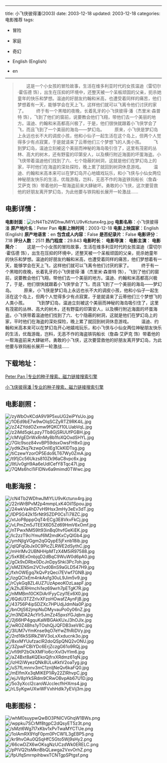 
---
title: 小飞侠彼得潘(2003)
date: 2003-12-18
updated: 2003-12-18
categories: 电影推荐
tags:
- 冒险
- 家庭
- 奇幻

- English (English)
- en
---


> 　　这是一个小女孩的冒险故事，生活在维多利亚时代的女孩温迪（雷切尔·霍伍德 饰），出生在压抑的环境中，还整天被一个呆板顽固的父亲，扼杀她童年的快乐和梦想。温迪的好朋友约翰和米高，也遭受着同样的痛苦，他们梦想着有一天，能够学会在天上飞，这样他们就可以飞离令他们讨厌的家了。 　　终于有一个黑暗的夜晚，长着乳牙的小飞侠彼得·潘（杰里米·森普特 饰），飞到了他们的窗前，说要教会他们飞翔，带他们去一个美丽的地方。温迪、约翰和米高都高兴极了，于是，他们很快就跟着小飞侠学会了飞，而且飞到了一个美丽的海岛——梦幻岛。 　　原来，小飞侠是梦幻岛上永远也长不大的调皮小孩，他和小仙子一起生活在这个岛上，但两个人觉得多少有点寂寞，于是就请来了云蒂他们三个梦想飞的人类小孩。 　　飞到梦幻岛，温迪立刻被这个美丽而神秘的海岛吸引住了，这里有茂密的丛林、高大的树木，还有野蛮的印第安人，以及横行附近海面的坏蛋海盗。小飞侠带着温迪他们找到了六、七个隐蔽的树洞，这就是他们在梦幻岛上的家，平时他们在海盗的深处探险，晚上累了就回到树洞休息游戏。 　　温迪、约翰和米高本来可以在梦幻岛开心地嬉戏玩乐，和小飞侠与小仙女两位神秘朋友快乐的生活，优哉游哉，岂料，无恶不作的海盗铁钩船长（詹森·艾萨克 饰）带着他的一帮海盗前来大肆破坏。勇敢的小飞侠，这次要营救他的好朋友离开梦幻岛，为此他要与铁钩船长展开一轮激战……

## **电影详情**：

**电影封面**：<img src="https://image.tmdb.org/t/p/w200/cN4Tb2WDhwJMlYLU9vKctunx4rg.jpg" alt="/cN4Tb2WDhwJMlYLU9vKctunx4rg.jpg" title="/cN4Tb2WDhwJMlYLU9vKctunx4rg.jpg">
**电影名称**：小飞侠彼得潘
**原产地片名**：Peter Pan
**电影上映时间**：2003-12-18
**电影上映国家**：English (English)
**原产地语言**：en
**包含成人内容**：False
**是否纪录片**：False
**电影评分**：7.18
**评分人数**：2511
**热门程度**：29.843
**电影时长**：
**电影导演**：
**电影主演**：
**电影简介**：　　这是一个小女孩的冒险故事，生活在维多利亚时代的女孩温迪（雷切尔·霍伍德 饰），出生在压抑的环境中，还整天被一个呆板顽固的父亲，扼杀她童年的快乐和梦想。温迪的好朋友约翰和米高，也遭受着同样的痛苦，他们梦想着有一天，能够学会在天上飞，这样他们就可以飞离令他们讨厌的家了。 　　终于有一个黑暗的夜晚，长着乳牙的小飞侠彼得·潘（杰里米·森普特 饰），飞到了他们的窗前，说要教会他们飞翔，带他们去一个美丽的地方。温迪、约翰和米高都高兴极了，于是，他们很快就跟着小飞侠学会了飞，而且飞到了一个美丽的海岛——梦幻岛。 　　原来，小飞侠是梦幻岛上永远也长不大的调皮小孩，他和小仙子一起生活在这个岛上，但两个人觉得多少有点寂寞，于是就请来了云蒂他们三个梦想飞的人类小孩。 　　飞到梦幻岛，温迪立刻被这个美丽而神秘的海岛吸引住了，这里有茂密的丛林、高大的树木，还有野蛮的印第安人，以及横行附近海面的坏蛋海盗。小飞侠带着温迪他们找到了六、七个隐蔽的树洞，这就是他们在梦幻岛上的家，平时他们在海盗的深处探险，晚上累了就回到树洞休息游戏。 　　温迪、约翰和米高本来可以在梦幻岛开心地嬉戏玩乐，和小飞侠与小仙女两位神秘朋友快乐的生活，优哉游哉，岂料，无恶不作的海盗铁钩船长（詹森·艾萨克 饰）带着他的一帮海盗前来大肆破坏。勇敢的小飞侠，这次要营救他的好朋友离开梦幻岛，为此他要与铁钩船长展开一轮激战……

## **下载地址**：
[Peter Pan |专业的种子搜索、磁力链接搜索引擎](https://movie.amd794.com:2083/?search=Peter%20Pan&ordering=&mode=match_phrase&page_size=10&page=1)

[小飞侠彼得潘 |专业的种子搜索、磁力链接搜索引擎](https://movie.amd794.com:2083/?search=%E5%B0%8F%E9%A3%9E%E4%BE%A0%E5%BD%BC%E5%BE%97%E6%BD%98&ordering=&mode=match_phrase&page_size=10&page=1)
 

## **电影剧照**：
<img src="https://image.tmdb.org/t/p/original/zyWbOvKCdA9V9P5xuUG2eiPYsUo.jpg" alt="/zyWbOvKCdA9V9P5xuUG2eiPYsUo.jpg" title="/zyWbOvKCdA9V9P5xuUG2eiPYsUo.jpg"><img src="https://image.tmdb.org/t/p/original/1OEd9bE7w9wOlqSCZyRTZ9RK4iL.jpg" alt="/1OEd9bE7w9wOlqSCZyRTZ9RK4iL.jpg" title="/1OEd9bE7w9wOlqSCZyRTZ9RK4iL.jpg"><img src="https://image.tmdb.org/t/p/original/zZ4ZYddOZxmw9fQKCf10LUabVqL.jpg" alt="/zZ4ZYddOZxmw9fQKCf10LUabVqL.jpg" title="/zZ4ZYddOZxmw9fQKCf10LUabVqL.jpg"><img src="https://image.tmdb.org/t/p/original/z2iMd5qkLpzy7Tb8GjSRUUfPGBH.jpg" alt="/z2iMd5qkLpzy7Tb8GjSRUUfPGBH.jpg" title="/z2iMd5qkLpzy7Tb8GjSRUUfPGBH.jpg"><img src="https://image.tmdb.org/t/p/original/cMVgEDrWxRnMy8b1foXQOxdSHYL.jpg" alt="/cMVgEDrWxRnMy8b1foXQOxdSHYL.jpg" title="/cMVgEDrWxRnMy8b1foXQOxdSHYL.jpg"><img src="https://image.tmdb.org/t/p/original/7Glc9soz84vvBP59dsxOwsFH8x0.jpg" alt="/7Glc9soz84vvBP59dsxOwsFH8x0.jpg" title="/7Glc9soz84vvBP59dsxOwsFH8x0.jpg"><img src="https://image.tmdb.org/t/p/original/ydtkZkq7kzwpOnlIEg1CkKlDTsg.jpg" alt="/ydtkZkq7kzwpOnlIEg1CkKlDTsg.jpg" title="/ydtkZkq7kzwpOnlIEg1CkKlDTsg.jpg"><img src="https://image.tmdb.org/t/p/original/tiCzewYzorOP5Edo9LT67Wy0ZmA.jpg" alt="/tiCzewYzorOP5Edo9LT67Wy0ZmA.jpg" title="/tiCzewYzorOP5Edo9LT67Wy0ZmA.jpg"><img src="https://image.tmdb.org/t/p/original/t91jCc56Ukzs810Zk96aC8vpc6x.jpg" alt="/t91jCc56Ukzs810Zk96aC8vpc6x.jpg" title="/t91jCc56Ukzs810Zk96aC8vpc6x.jpg"><img src="https://image.tmdb.org/t/p/original/lltUv0gH9Aa6eUdlCefY8Tqc47I.jpg" alt="/lltUv0gH9Aa6eUdlCefY8Tqc47I.jpg" title="/lltUv0gH9Aa6eUdlCefY8Tqc47I.jpg"><img src="https://image.tmdb.org/t/p/original/7QMs6hcI1iFlDNv6a9mimd0TWwc.jpg" alt="/7QMs6hcI1iFlDNv6a9mimd0TWwc.jpg" title="/7QMs6hcI1iFlDNv6a9mimd0TWwc.jpg">

## **电影海报**：
<img src="https://image.tmdb.org/t/p/original/cN4Tb2WDhwJMlYLU9vKctunx4rg.jpg" alt="/cN4Tb2WDhwJMlYLU9vKctunx4rg.jpg" title="/cN4Tb2WDhwJMlYLU9vKctunx4rg.jpg"><img src="https://image.tmdb.org/t/p/original/22nWrBPvM2p4mmpLxK4Oil1Spou.jpg" alt="/22nWrBPvM2p4mmpLxK4Oil1Spou.jpg" title="/22nWrBPvM2p4mmpLxK4Oil1Spou.jpg"><img src="https://image.tmdb.org/t/p/original/24wkVa4hD7vH9Hsx3mHy3eEv3dT.jpg" alt="/24wkVa4hD7vH9Hsx3mHy3eEv3dT.jpg" title="/24wkVa4hD7vH9Hsx3mHy3eEv3dT.jpg"><img src="https://image.tmdb.org/t/p/original/lDPSG42k15rNt9SZDP0CsTi78ZC.jpg" alt="/lDPSG42k15rNt9SZDP0CsTi78ZC.jpg" title="/lDPSG42k15rNt9SZDP0CsTi78ZC.jpg"><img src="https://image.tmdb.org/t/p/original/xtJoP8pppOqT4rECg3E8VkvFkCj.jpg" alt="/xtJoP8pppOqT4rECg3E8VkvFkCj.jpg" title="/xtJoP8pppOqT4rECg3E8VkvFkCj.jpg"><img src="https://image.tmdb.org/t/p/original/vLPmZm5JTEEX6D5Zd69HmV6xOmf.jpg" alt="/vLPmZm5JTEEX6D5Zd69HmV6xOmf.jpg" title="/vLPmZm5JTEEX6D5Zd69HmV6xOmf.jpg"><img src="https://image.tmdb.org/t/p/original/nTPwxNM59It93inBq0hvfGeKiEK.jpg" alt="/nTPwxNM59It93inBq0hvfGeKiEK.jpg" title="/nTPwxNM59It93inBq0hvfGeKiEK.jpg"><img src="https://image.tmdb.org/t/p/original/lc2zzT9ciYmuf6M2mdKxCyQIGb4.jpg" alt="/lc2zzT9ciYmuf6M2mdKxCyQIGb4.jpg" title="/lc2zzT9ciYmuf6M2mdKxCyQIGb4.jpg"><img src="https://image.tmdb.org/t/p/original/ymNjIgVGgm2qGQypE5jFxnb18ib.jpg" alt="/ymNjIgVGgm2qGQypE5jFxnb18ib.jpg" title="/ymNjIgVGgm2qGQypE5jFxnb18ib.jpg"><img src="https://image.tmdb.org/t/p/original/qIQFqGbJx0C9PicZLRWE2dSythC.jpg" alt="/qIQFqGbJx0C9PicZLRWE2dSythC.jpg" title="/qIQFqGbJx0C9PicZLRWE2dSythC.jpg"><img src="https://image.tmdb.org/t/p/original/mHrlMv2UBNHHpMTzX4M5iR97588.jpg" alt="/mHrlMv2UBNHHpMTzX4M5iR97588.jpg" title="/mHrlMv2UBNHHpMTzX4M5iR97588.jpg"><img src="https://image.tmdb.org/t/p/original/5xKBExOnbjqD2dBqC9WuW0d6pA0.jpg" alt="/5xKBExOnbjqD2dBqC9WuW0d6pA0.jpg" title="/5xKBExOnbjqD2dBqC9WuW0d6pA0.jpg"><img src="https://image.tmdb.org/t/p/original/gCk9xDRbx0DcJnDpyShki3Pc7oh.jpg" alt="/gCk9xDRbx0DcJnDpyShki3Pc7oh.jpg" title="/gCk9xDRbx0DcJnDpyShki3Pc7oh.jpg"><img src="https://image.tmdb.org/t/p/original/sMZENSm2VCIvd0BnS9aGLD547H9.jpg" alt="/sMZENSm2VCIvd0BnS9aGLD547H9.jpg" title="/sMZENSm2VCIvd0BnS9aGLD547H9.jpg"><img src="https://image.tmdb.org/t/p/original/fxhOWEgq7kQvPzQeci7EVwf7GNB.jpg" alt="/fxhOWEgq7kQvPzQeci7EVwf7GNB.jpg" title="/fxhOWEgq7kQvPzQeci7EVwf7GNB.jpg"><img src="https://image.tmdb.org/t/p/original/izgQCIxEm4nkAsfg30uL9Jim5v9.jpg" alt="/izgQCIxEm4nkAsfg30uL9Jim5v9.jpg" title="/izgQCIxEm4nkAsfg30uL9Jim5v9.jpg"><img src="https://image.tmdb.org/t/p/original/rCykGq8ZL4UZ7UzApeoKOzLaapF.jpg" alt="/rCykGq8ZL4UZ7UzApeoKOzLaapF.jpg" title="/rCykGq8ZL4UZ7UzApeoKOzLaapF.jpg"><img src="https://image.tmdb.org/t/p/original/kZhJERHmchi1ez69wrh7pETgK7R.jpg" alt="/kZhJERHmchi1ez69wrh7pETgK7R.jpg" title="/kZhJERHmchi1ez69wrh7pETgK7R.jpg"><img src="https://image.tmdb.org/t/p/original/nMMBm10CKDiArlFyyCzyl1Ex6X0.jpg" alt="/nMMBm10CKDiArlFyyCzyl1Ex6X0.jpg" title="/nMMBm10CKDiArlFyyCzyl1Ex6X0.jpg"><img src="https://image.tmdb.org/t/p/original/6QdU3TZZrIvXFzoHOwafZAynFjB.jpg" alt="/6QdU3TZZrIvXFzoHOwafZAynFjB.jpg" title="/6QdU3TZZrIvXFzoHOwafZAynFjB.jpg"><img src="https://image.tmdb.org/t/p/original/43756P4ipSDZXc7HPUdjJdmNa0P.jpg" alt="/43756P4ipSDZXc7HPUdjJdmNa0P.jpg" title="/43756P4ipSDZXc7HPUdjJdmNa0P.jpg"><img src="https://image.tmdb.org/t/p/original/bnOtjS62jmpNuDMyvauPo0y06nZ.jpg" alt="/bnOtjS62jmpNuDMyvauPo0y06nZ.jpg" title="/bnOtjS62jmpNuDMyvauPo0y06nZ.jpg"><img src="https://image.tmdb.org/t/p/original/m3NDA2AcYIr5JmZz45pxsYGJqbm.jpg" alt="/m3NDA2AcYIr5JmZz45pxsYGJqbm.jpg" title="/m3NDA2AcYIr5JmZz45pxsYGJqbm.jpg"><img src="https://image.tmdb.org/t/p/original/2j66HP4gquKaWBGAkKUxJ3hOJlx.jpg" alt="/2j66HP4gquKaWBGAkKUxJ3hOJlx.jpg" title="/2j66HP4gquKaWBGAkKUxJ3hOJlx.jpg"><img src="https://image.tmdb.org/t/p/original/wROZ4Bhs1yTOshQjJQFDB3xeV8C.jpg" alt="/wROZ4Bhs1yTOshQjJQFDB3xeV8C.jpg" title="/wROZ4Bhs1yTOshQjJQFDB3xeV8C.jpg"><img src="https://image.tmdb.org/t/p/original/3lUM7vYmKnse9qO7eYwZfhRiDVy.jpg" alt="/3lUM7vYmKnse9qO7eYwZfhRiDVy.jpg" title="/3lUM7vYmKnse9qO7eYwZfhRiDVy.jpg"><img src="https://image.tmdb.org/t/p/original/2rd16k5SIRkZWV3oLxXxducnk3o.jpg" alt="/2rd16k5SIRkZWV3oLxXxducnk3o.jpg" title="/2rd16k5SIRkZWV3oLxXxducnk3o.jpg"><img src="https://image.tmdb.org/t/p/original/8xxMYUufzaclR2doQSpQNQ2vONU.jpg" alt="/8xxMYUufzaclR2doQSpQNQ2vONU.jpg" title="/8xxMYUufzaclR2doQSpQNQ2vONU.jpg"><img src="https://image.tmdb.org/t/p/original/3ZpwFCBiYDc6ErjZczgG61o9RQj.jpg" alt="/3ZpwFCBiYDc6ErjZczgG61o9RQj.jpg" title="/3ZpwFCBiYDc6ErjZczgG61o9RQj.jpg"><img src="https://image.tmdb.org/t/p/original/vfi9tP2bOkXMFIo6crXvI3vYIm6.jpg" alt="/vfi9tP2bOkXMFIo6crXvI3vYIm6.jpg" title="/vfi9tP2bOkXMFIo6crXvI3vYIm6.jpg"><img src="https://image.tmdb.org/t/p/original/aZ4Bxt8aKQEkoQjfrxXRdmz61qN.jpg" alt="/aZ4Bxt8aKQEkoQjfrxXRdmz61qN.jpg" title="/aZ4Bxt8aKQEkoQjfrxXRdmz61qN.jpg"><img src="https://image.tmdb.org/t/p/original/izHl2iWyezQNk8ULuKktV2oaTyg.jpg" alt="/izHl2iWyezQNk8ULuKktV2oaTyg.jpg" title="/izHl2iWyezQNk8ULuKktV2oaTyg.jpg"><img src="https://image.tmdb.org/t/p/original/uS7fLmnnv3mC1znIjNeQv6kaFQ0.jpg" alt="/uS7fLmnnv3mC1znIjNeQv6kaFQ0.jpg" title="/uS7fLmnnv3mC1znIjNeQv6kaFQ0.jpg"><img src="https://image.tmdb.org/t/p/original/mEIfmXx3qMIKEP1iRy22ZlRhvpC.jpg" alt="/mEIfmXx3qMIKEP1iRy22ZlRhvpC.jpg" title="/mEIfmXx3qMIKEP1iRy22ZlRhvpC.jpg"><img src="https://image.tmdb.org/t/p/original/ejJV8pYkSRdm9CRwOBvpAb67U1D.jpg" alt="/ejJV8pYkSRdm9CRwOBvpAb67U1D.jpg" title="/ejJV8pYkSRdm9CRwOBvpAb67U1D.jpg"><img src="https://image.tmdb.org/t/p/original/5o3yXccl2caroWJcclecfhHXms4.jpg" alt="/5o3yXccl2caroWJcclecfhHXms4.jpg" title="/5o3yXccl2caroWJcclecfhHXms4.jpg"><img src="https://image.tmdb.org/t/p/original/rLSyKgwUXwWFVxhHdlk7yEVij3m.jpg" alt="/rLSyKgwUXwWFVxhHdlk7yEVij3m.jpg" title="/rLSyKgwUXwWFVxhHdlk7yEVij3m.jpg">

## **电影图标**：
<img src="https://image.tmdb.org/t/p/original/whM0suypwQwBO3PNICVGhqW1BWs.png" alt="/whM0suypwQwBO3PNICVGhqW1BWs.png" title="/whM0suypwQwBO3PNICVGhqW1BWs.png"><img src="https://image.tmdb.org/t/p/original/wppku7SCrMf8tgpC2dQsyET5z3t.png" alt="/wppku7SCrMf8tgpC2dQsyET5z3t.png" title="/wppku7SCrMf8tgpC2dQsyET5z3t.png"><img src="https://image.tmdb.org/t/p/original/sMzt6Wg7I7xKbv1xPvTwaMYCTUe.png" alt="/sMzt6Wg7I7xKbv1xPvTwaMYCTUe.png" title="/sMzt6Wg7I7xKbv1xPvTwaMYCTUe.png"><img src="https://image.tmdb.org/t/p/original/1olAmRX9YqF0pm0PrCW1L3gEBP5.png" alt="/1olAmRX9YqF0pm0PrCW1L3gEBP5.png" title="/1olAmRX9YqF0pm0PrCW1L3gEBP5.png"><img src="https://image.tmdb.org/t/p/original/kr9hvOAu0QSqHfC5Gto5Wj9sHy2.png" alt="/kr9hvOAu0QSqHfC5Gto5Wj9sHy2.png" title="/kr9hvOAu0QSqHfC5Gto5Wj9sHy2.png"><img src="https://image.tmdb.org/t/p/original/66cwDZX6wOKsgNzUCzdWk0ERELC.png" alt="/66cwDZX6wOKsgNzUCzdWk0ERELC.png" title="/66cwDZX6wOKsgNzUCzdWk0ERELC.png"><img src="https://image.tmdb.org/t/p/original/pPlVQ2tsMknBbQLawga2VxvOrhZ.png" alt="/pPlVQ2tsMknBbQLawga2VxvOrhZ.png" title="/pPlVQ2tsMknBbQLawga2VxvOrhZ.png"><img src="https://image.tmdb.org/t/p/original/fpUfqSmrnpihbwxTCNTgpSPtgsf.png" alt="/fpUfqSmrnpihbwxTCNTgpSPtgsf.png" title="/fpUfqSmrnpihbwxTCNTgpSPtgsf.png">
